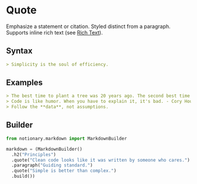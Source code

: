 # Quote

Emphasize a statement or citation. Styled distinct from a paragraph. Supports inline rich text (see [Rich Text](./rich_text.md)).

## Syntax

```markdown
> Simplicity is the soul of efficiency.
```

## Examples

```markdown
> The best time to plant a tree was 20 years ago. The second best time is now.
> Code is like humor. When you have to explain it, it's bad. - Cory House
> Follow the **data**, not assumptions.
```

## Builder

```python
from notionary.markdown import MarkdownBuilder

markdown = (MarkdownBuilder()
  .h2("Principles")
  .quote("Clean code looks like it was written by someone who cares.")
  .paragraph("Guiding standard.")
  .quote("Simple is better than complex.")
  .build())
```
